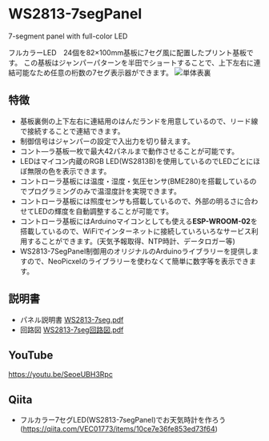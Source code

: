 # WS2813-7segPanel
7-segment panel with full-color LED

フルカラーLED　24個を82×100mm基板に7セグ風に配置したプリント基板です。
この基板はジャンパーパターンを半田でショートすることで、上下左右に連結可能なため任意の桁数の7セグ表示器ができます。
![単体表裏](https://user-images.githubusercontent.com/16524415/115102403-87a2eb00-9f85-11eb-8bcc-5f188822a48b.png)
## 特徴
- 基板裏側の上下左右に連結用のはんだランドを用意しているので、リード線で接続することで連結できます。
- 制御信号はジャンパーの設定で入出力を切り替えます。
- コント―ラ基板一枚で最大42パネルまで動作させることが可能です。
- LEDはマイコン内蔵のRGB LED(WS2813B)を使用しているのでLEDごとにほぼ無限の色を表示できます。
- コントローラ基板には温度・湿度・気圧センサ(BME280)を搭載しているのでプログラミングのみで温湿度計を実現できます。
- コントローラ基板には照度センサも搭載しているので、外部の明るさに合わせてLEDの輝度を自動調整することが可能です。
- コントローラ基板にはArduinoマイコンとしても使える**ESP-WROOM-02**を搭載しているので、WiFiでインターネットに接続していろいろなサービス利用することができます。(天気予報取得、NTP時計、データロガー等)
- WS2813-7SegPanel制御用のオリジナルのArduinoライブラリーを提供しますので、NeoPicxelのライブラリーを使わなくて簡単に数字等を表示できます。
## 説明書
* パネル説明書 [WS2813-7seg.pdf](https://github.com/VEC01773/WS2813-7segPanel/files/6356196/WS2813-7seg.pdf)
* 回路図 [WS2813-7seg回路図.pdf](https://github.com/VEC01773/WS2813-7segPanel/files/6328812/WS2813-7seg.pdf)
## YouTube
https://youtu.be/SeoeUBH3Rpc
## Qiita
* フルカラー7セグLED(WS2813-7segPanel)でお天気時計を作ろう(https://qiita.com/VEC01773/items/10ce7e36fe853ed73f64)

